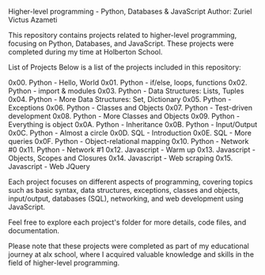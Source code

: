 
Higher-level programming - Python, Databases & JavaScript
Author: Zuriel Victus Azameti

This repository contains projects related to higher-level programming, focusing on Python, Databases, and JavaScript. These projects were completed during my time at Holberton School.

List of Projects
Below is a list of the projects included in this repository:

0x00. Python - Hello, World
0x01. Python - if/else, loops, functions
0x02. Python - import & modules
0x03. Python - Data Structures: Lists, Tuples
0x04. Python - More Data Structures: Set, Dictionary
0x05. Python - Exceptions
0x06. Python - Classes and Objects
0x07. Python - Test-driven development
0x08. Python - More Classes and Objects
0x09. Python - Everything is object
0x0A. Python - Inheritance
0x0B. Python - Input/Output
0x0C. Python - Almost a circle
0x0D. SQL - Introduction
0x0E. SQL - More queries
0x0F. Python - Object-relational mapping
0x10. Python - Network #0
0x11. Python - Network #1
0x12. Javascript - Warm up
0x13. Javascript - Objects, Scopes and Closures
0x14. Javascript - Web scraping
0x15. Javascript - Web JQuery

Each project focuses on different aspects of programming, covering topics such as basic syntax, data structures, exceptions, classes and objects, input/output, databases (SQL), networking, and web development using JavaScript.

Feel free to explore each project's folder for more details, code files, and documentation.

Please note that these projects were completed as part of my educational journey at alx school, where I acquired valuable knowledge and skills in the field of higher-level programming.
